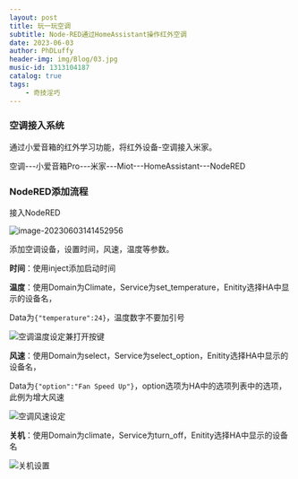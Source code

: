 ```yaml
---
layout: post
title: 玩一玩空调
subtitle: Node-RED通过HomeAssistant操作红外空调
date: 2023-06-03
author: PhDLuffy
header-img: img/Blog/03.jpg
music-id: 1313104187
catalog: true
tags:
    - 奇技淫巧
---
```




### 空调接入系统

通过小爱音箱的红外学习功能，将红外设备-空调接入米家。

空调---小爱音箱Pro---米家---Miot---HomeAssistant---NodeRED



### NodeRED添加流程

接入NodeRED



![image-20230603141452956](https://fastly.jsdelivr.net/gh/PhDLuffy/PicGo@master/img/202306031414027.png)



添加空调设备，设置时间，风速，温度等参数。



**时间**：使用inject添加启动时间



**温度**：使用Domain为Climate，Service为set_temperature，Enitity选择HA中显示的设备名，

Data为`{"temperature":24}`，温度数字不要加引号

![空调温度设定兼打开按键](https://fastly.jsdelivr.net/gh/PhDLuffy/PicGo@master/img/202306031420376.png)

**风速**：使用Domain为select，Service为select_option，Enitity选择HA中显示的设备名，

Data为`{"option":"Fan Speed Up"}`，option选项为HA中的选项列表中的选项，此例为增大风速



![空调风速设定](https://fastly.jsdelivr.net/gh/PhDLuffy/PicGo@master/img/202306031420377.png)

**关机**：使用Domain为climate，Service为turn_off，Enitity选择HA中显示的设备名

![关机设置](https://fastly.jsdelivr.net/gh/PhDLuffy/PicGo@master/img/202306031425744.png)
